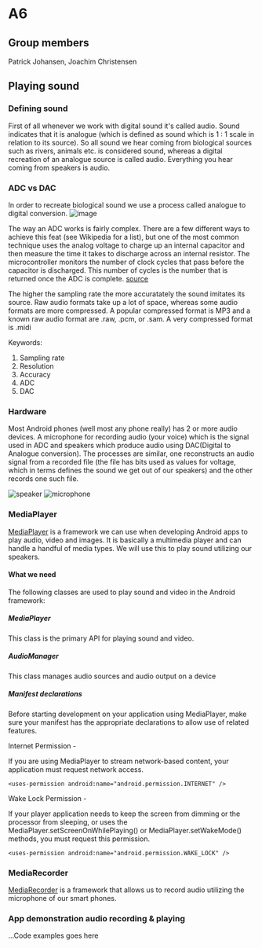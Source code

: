 # A6
## Group members
Patrick Johansen, Joachim Christensen
## Playing sound

### Defining sound
First of all whenever we work with digital sound it's called audio. Sound indicates that it is analogue (which is defined as sound which is 1 : 1 scale in relation to its source). So all sound we hear coming from biological sources such as rivers, animals etc. is considered sound, whereas a digital recreation of an analogue source is called audio. Everything you hear coming from speakers is audio.

### ADC vs DAC
In order to recreate biological sound we use a process called analogue to digital conversion. 
![image](http://support.azimadli.com/vibman/_AIntroduction%20to%20Machine%20Vibration-52.png)

The way an ADC works is fairly complex. There are a few different ways to achieve this feat (see Wikipedia for a list), but one of the most common technique uses the analog voltage to charge up an internal capacitor and then measure the time it takes to discharge across an internal resistor. The microcontroller monitors the number of clock cycles that pass before the capacitor is discharged. This number of cycles is the number that is returned once the ADC is complete.
[source](https://learn.sparkfun.com/tutorials/analog-to-digital-conversion)

The higher the sampling rate the more accuratately the sound imitates its source. Raw audio formats take up a lot of space, whereas some audio formats are more compressed. A popular compressed format is MP3 and a known raw audio format are .raw, .pcm, or .sam. A very compressed format is .midi

Keywords:
1. Sampling rate
2. Resolution
3. Accuracy
4. ADC
5. DAC

### Hardware
Most Android phones (well most any phone really) has 2 or more audio devices. A microphone for recording audio (your voice) which is the signal used in ADC and speakers which produce audio using DAC(Digital to Analogue conversion). The processes are similar, one reconstructs an audio signal from a recorded file (the file has bits used as values for voltage, which in terms defines the sound we get out of our speakers) and the other records one such file. 

![speaker](https://images.duckduckgo.com/iu/?u=http%3A%2F%2Fwww.carmako.nl%2Fmedia%2Fcarmako%2Fcache%2F20%2F1d%2F201dd99b29e7ae8e4dc9fdadc3ad2bbd.jpg&f=1) 
![microphone](https://images.duckduckgo.com/iu/?u=http%3A%2F%2Fwww.myboyfriendgifts.com%2Fwp-content%2Fuploads%2F2015%2F01%2FIK-Multimedia-iRig-Mic-Cast-podcasting-mic-for-smartphones-and-tablets-0-1.jpg&f=1)

### MediaPlayer

[MediaPlayer](https://developer.android.com/guide/topics/media/mediaplayer.html) is a framework we can use when developing Android apps to play audio, video and images. It is basically a multimedia player and can handle a handful of media types. 
We will use this to play sound utilizing our speakers.

#### What we need
The following classes are used to play sound and video in the Android framework:

##### MediaPlayer
This class is the primary API for playing sound and video.

##### AudioManager
This class manages audio sources and audio output on a device

##### Manifest declarations
Before starting development on your application using MediaPlayer, make sure your manifest has the appropriate declarations to allow use of related features.

Internet Permission - 

If you are using MediaPlayer to stream network-based content, your application must request network access.

`<uses-permission android:name="android.permission.INTERNET" />`

Wake Lock Permission - 

If your player application needs to keep the screen from dimming or the processor from sleeping, or uses the MediaPlayer.setScreenOnWhilePlaying() or MediaPlayer.setWakeMode() methods, you must request this permission.

`<uses-permission android:name="android.permission.WAKE_LOCK" />`

### MediaRecorder

[MediaRecorder](https://developer.android.com/guide/topics/media/mediarecorder.html) is a framework that allows us to record audio utilizing the microphone of our smart phones. 

### App demonstration audio recording & playing

...Code examples goes here
